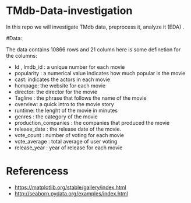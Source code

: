 # TMdb-Data-investigation
In this repo we will investigate TMdb data, preprocess it, analyze it (EDA) .

#Data:

The data contains 10866 rows and 21 column here is some definetion for the columns:

- Id , Imdb_id :  a unique number for each movie
- popularity : a numerical value indicates how much popular is the movie
- cast:  indicates the actors in each movie
- hompage: the website for each movie
- director: the director for the movie
- Tagline : the phrase that follows the name of the movie
- overview: a quick intro to the movie story
- runtime: the lenght of the movie in minutes
- genres : the category of the movie
- production_companies : the companies that produced the movie
- release_date : the release date of the movie.
- vote_count :  number of voting for each movie
- vote_average : total average of user voting
- release_year : year of release for each movie

# Referencess
- https://matplotlib.org/stable/gallery/index.html
- http://seaborn.pydata.org/examples/index.html
